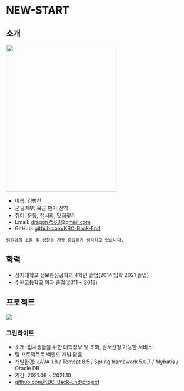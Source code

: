 # NEW-START

## 소개
<img src="https://user-images.githubusercontent.com/94891286/144341236-a4b3dbf0-e6d4-440d-ad35-eb746699326d.jpg" width="300" height="400"/>

+ 이름: 김병찬
+ 군필여부: 육군 만기 전역
+ 취미: 운동, 전시회, 맛집찾기
+ Email: dragon7563@gmail.com
+ GitHub: [github.com/KBC-Back-End](https://github.com/KBC-Back-End)
```
팀원과의 소통 및 성장을 가장 중요하게 생각하고 있습니다. 
```

## 학력

+ 상지대학교 정보통신공학과 4학년 졸업(2014 입학 2021 졸업)
+ 수원고등학교 이과 졸업(2011 ~ 2013)

## 프로젝트
<img src="https://user-images.githubusercontent.com/94891286/144346014-78a21e20-df2b-48ac-91d9-9ed473ace2d6.jpg" />

### 그린라이트
+ 소개: 입시생들을 위한 대학정보 및 조회, 원서신청 가능한 서비스
+ 팀 프로젝트로 백엔드 개발 맡음
+ 개발환경: JAVA 1.8 / Tomcat 8.5 / Spring framework 5.0.7 / Mybatis / Oracle DB
+ 기간: 2021.09 ~ 2021.10
+ [github.com/KBC-Back-End/project](https://github.com/KBC-Back-End/project)
